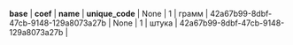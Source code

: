 **base**  | **coef**  | **name**  | **unique_code**  | 
None  | 1  | грамм  | 42a67b99-8dbf-47cb-9148-129a8073a27b  | 
None  | 1  | штука  | 42a67b99-8dbf-47cb-9148-129a8073a27b  | 
